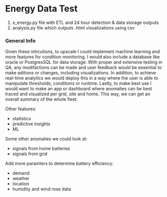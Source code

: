# Energy Data Test

1. x_energy.py file with ETL and 24 hour detection & data storage outputs
2. analysis.py file which outputs .html visualizations using csv 

### General Info
Given these intrcutions, to upscale I could implement machine learning and more
features for condition monitoring. I would also include a database like oracle or PostgresSQL for data storage.
With proper and extensive testing in QA, any modifactions can be made and user feedback would be essential
to make aditions or changes, including visualizations. 
In addition, to achieve real-time analytics we would deploy this in a way where the user is able to manipulate
thresholds, conditions or runtime.
Lastly, to make best use I would want to make an app or dashboard where anomalies can be best traced and visualized per grid, site and home.
This way, we can get an overall summary of the whole fleet.

Other features:
- statistics
- predictive insights
- ML 

Some other anomalies we could look at:
- signals from home batteries
- signals from grid

Add more paramters to determine battery efficiency:
- demand 
- weather
- location
- humidity and wind rose data
